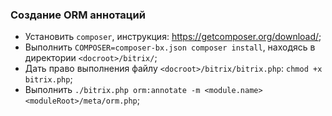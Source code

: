 ### Создание ORM аннотаций
- Установить `composer`, инструкция: https://getcomposer.org/download/;
- Выполнить `COMPOSER=composer-bx.json composer install`, находясь в директории `<docroot>/bitrix/`;
- Дать право выполнения файлу `<docroot>/bitrix/bitrix.php`: `chmod +x bitrix.php`;
- Выполнить `./bitrix.php orm:annotate -m <module.name> <moduleRoot>/meta/orm.php`;